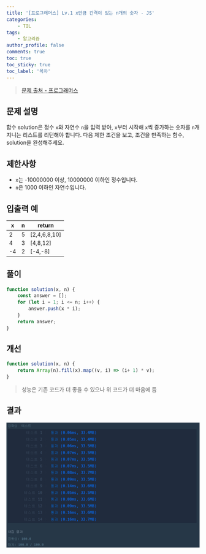 ```yaml
---
title: '[프로그래머스] Lv.1 x만큼 간격이 있는 n개의 숫자 - JS'
categories:
    - TIL
tags:
    - 알고리즘
author_profile: false
comments: true
toc: true
toc_sticky: true
toc_label: '목차'
---
```


>[문제 출처 - 프로그래머스](https://school.programmers.co.kr/learn/courses/30/lessons/12954)

## 문제 설명
함수 solution은 정수 `x`와 자연수 `n`을 입력 받아, `x`부터 시작해 `x`씩 증가하는 숫자를 `n`개 지니는 리스트를 리턴해야 합니다. 다음 제한 조건을 보고, 조건을 만족하는 함수, solution을 완성해주세요.

## 제한사항
* `x`는 -10000000 이상, 10000000 이하인 정수입니다.
* `n`은 1000 이하인 자연수입니다.

## 입출력 예

| x  | n | return       |
|----|---|--------------|
| 2  | 5 | [2,4,6,8,10] |
| 4  | 3 | [4,8,12]     |
| -4 | 2 | [-4,-8]      |

## 풀이
```javascript
function solution(x, n) {
    const answer = [];
    for (let i = 1; i <= n; i++) {
        answer.push(x * i);
    }
    return answer;
}
```

## 개선
```javascript
function solution(x, n) {
    return Array(n).fill(x).map((v, i) => (i+ 1) * v);
}
```
> 성능은 기존 코드가 더 좋을 수 있으나 위 코드가 더 마음에 듬

## 결과
![result](/assets/images/2023-08-21/algorithm-6-result.png)